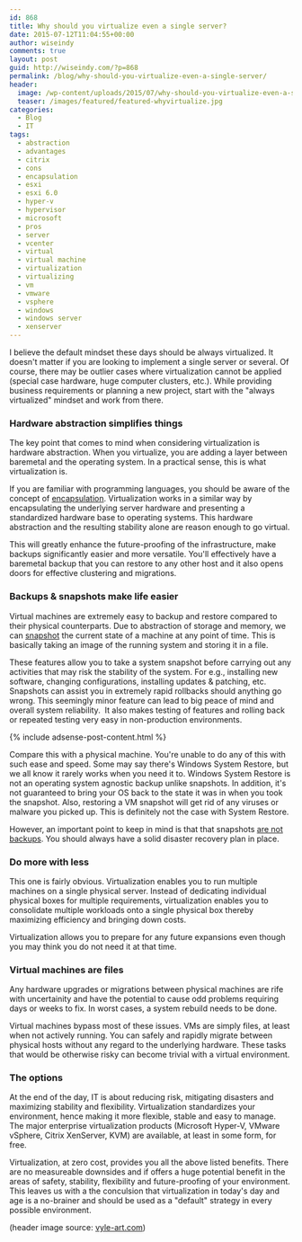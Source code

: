 ```yaml
---
id: 868
title: Why should you virtualize even a single server?
date: 2015-07-12T11:04:55+00:00
author: wiseindy
comments: true
layout: post
guid: http://wiseindy.com/?p=868
permalink: /blog/why-should-you-virtualize-even-a-single-server/
header:
  image: /wp-content/uploads/2015/07/why-should-you-virtualize-even-a-single-server.jpg
  teaser: /images/featured/featured-whyvirtualize.jpg
categories:
  - Blog
  - IT
tags:
  - abstraction
  - advantages
  - citrix
  - cons
  - encapsulation
  - esxi
  - esxi 6.0
  - hyper-v
  - hypervisor
  - microsoft
  - pros
  - server
  - vcenter
  - virtual
  - virtual machine
  - virtualization
  - virtualizing
  - vm
  - vmware
  - vsphere
  - windows
  - windows server
  - xenserver
---
```

I believe the default mindset these days should be always virtualized. It doesn't matter if you are looking to implement a single server or several. Of course, there may be outlier cases where virtualization cannot be applied (special case hardware, huge computer clusters, etc.). While providing business requirements or planning a new project, start with the "always virtualized" mindset and work from there.

<!--more-->
<h3>Hardware abstraction simplifies things</h3>
The key point that comes to mind when considering virtualization is hardware abstraction. When you virtualize, you are adding a layer between baremetal and the operating system. In a practical sense, this is what virtualization is.

If you are familiar with programming languages, you should be aware of the concept of <a target="_blank" href="https://en.wikipedia.org/wiki/Encapsulation_(computer_programming)" target="_blank">encapsulation</a>. Virtualization works in a similar way by encapsulating the underlying server hardware and presenting a standardized hardware base to operating systems. This hardware abstraction and the resulting stability alone are reason enough to go virtual.

This will greatly enhance the future-proofing of the infrastructure, make backups significantly easier and more versatile. You'll effectively have a baremetal backup that you can restore to any other host and it also opens doors for effective clustering and migrations.
<h3>Backups &amp; snapshots make life easier</h3>
Virtual machines are extremely easy to backup and restore compared to their physical counterparts. Due to abstraction of storage and memory, we can <a target="_blank" href="https://en.wikipedia.org/wiki/Snapshot_(computer_storage)" target="_blank">snapshot</a> the current state of a machine at any point of time. This is basically taking an image of the running system and storing it in a file.

These features allow you to take a system snapshot before carrying out any activities that may risk the stability of the system. For e.g., installing new software, changing configurations, installing updates &amp; patching, etc. Snapshots can assist you in extremely rapid rollbacks should anything go wrong. This seemingly minor feature can lead to big peace of mind and overall system reliability.  It also makes testing of features and rolling back or repeated testing very easy in non-production environments.

<div class="row">
  <div class="col-12">
    {% include adsense-post-content.html %}
  </div>
</div>

Compare this with a physical machine. You're unable to do any of this with such ease and speed. Some may say there's Windows System Restore, but we all know it rarely works when you need it to. Windows System Restore is not an operating system agnostic backup unlike snapshots. In addition, it's not guaranteed to bring your OS back to the state it was in when you took the snapshot. Also, restoring a VM snapshot will get rid of any viruses or malware you picked up. This is definitely not the case with System Restore.

However, an important point to keep in mind is that that snapshots <a target="_blank" href="http://wiseindy.com/it/virtual-machines-snapshots-arent-backups/" target="_blank">are not backups</a>. You should always have a solid disaster recovery plan in place.
<h3>Do more with less</h3>
This one is fairly obvious. Virtualization enables you to run multiple machines on a single physical server. Instead of dedicating individual physical boxes for multiple requirements, virtualization enables you to consolidate multiple workloads onto a single physical box thereby maximizing efficiency and bringing down costs.

Virtualization allows you to prepare for any future expansions even though you may think you do not need it at that time.
<h3>Virtual machines are files</h3>
Any hardware upgrades or migrations between physical machines are rife with uncertainity and have the potential to cause odd problems requiring days or weeks to fix. In worst cases, a system rebuild needs to be done.

Virtual machines bypass most of these issues. VMs are simply files, at least when not actively running. You can safely and rapidly migrate between physical hosts without any regard to the underlying hardware. These tasks that would be otherwise risky can become trivial with a virtual environment.
<h3>The options</h3>
At the end of the day, IT is about reducing risk, mitigating disasters and maximizing stability and flexibility. Virtualization standardizes your environment, hence making it more flexible, stable and easy to manage. The major enterprise virtualization products (Microsoft Hyper-V, VMware vSphere, Citrix XenServer, KVM) are available, at least in some form, for free.

Virtualization, at zero cost, provides you all the above listed benefits. There are no measureable downsides and if offers a huge potential benefit in the areas of safety, stability, flexibility and future-proofing of your environment. This leaves us with a the conculsion that virtualization in today's day and age is a no-brainer and should be used as a "default" strategy in every possible environment.

(header image source: <a target="_blank" href="http://vyle-art.com/portfolio/tronlegacy/" target="_blank">vyle-art.com</a>)
